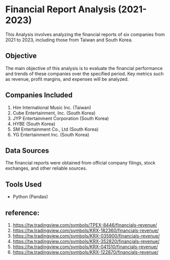 # Financial Report Analysis (2021-2023)

This Analysis involves analyzing the financial reports of six companies from 2021 to 2023, including those from Taiwan and South Korea.

## Objective
The main objective of this analysis is to evaluate the financial performance and trends of these companies over the specified period. Key metrics such as revenue, profit margins, and expenses will be analyzed.

## Companies Included
1. Him International Music Inc. (Taiwan)
2. Cube Entertainment, Inc. (South Korea)
3. JYP Entertainment Corporation (South Korea)
4. HYBE (South Korea)
5. SM Entertainment Co., Ltd (South Korea)
6. YG Entertainment Inc. (South Korea)

## Data Sources
The financial reports were obtained from official company filings, stock exchanges, and other reliable sources.

## Tools Used
- Python (Pandas)


## reference:
1. https://tw.tradingview.com/symbols/TPEX-8446/financials-revenue/
2. https://tw.tradingview.com/symbols/KRX-182360/financials-revenue/
3. https://tw.tradingview.com/symbols/KRX-035900/financials-revenue/
4. https://tw.tradingview.com/symbols/KRX-352820/financials-revenue/
5. https://tw.tradingview.com/symbols/KRX-041510/financials-revenue/
6. https://tw.tradingview.com/symbols/KRX-122870/financials-revenue/
